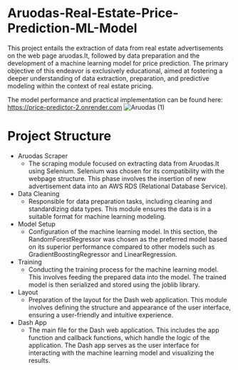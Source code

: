 # Aruodas-Real-Estate-Price-Prediction-ML-Model
This project entails the extraction of data from real estate advertisements on the web page aruodas.lt, followed by data preparation and the development of a machine learning model for price prediction. The primary objective of this endeavor is exclusively educational, aimed at fostering a deeper understanding of data extraction, preparation, and predictive modeling within the context of real estate pricing.

The model performance and practical implementation can be found here: https://price-predictor-2.onrender.com
![Aruodas (1)](https://github.com/ruta-c/Aruodas-Real-Estate-Price-Prediction-ML-Model/assets/130843221/4f558225-ee3c-4bb9-ba9b-8b09c4dc3815)

# Project Structure
* Aruodas Scraper
  * The scraping module focused on extracting data from Aruodas.lt using Selenium. Selenium was chosen for its compatibility with the webpage structure. This phase involves the insertion of new advertisement data into an AWS RDS (Relational Database Service).
* Data Cleaning
  * Responsible for data preparation tasks, including cleaning and standardizing data types. This module ensures the data is in a suitable format for machine learning modeling.
* Model Setup
  * Configuration of the machine learning model. In this section, the RandomForestRegressor was chosen as the preferred model based on its superior performance compared to other models such as GradientBoostingRegressor and LinearRegression.
* Training
  * Conducting the training process for the machine learning model. This involves feeding the prepared data into the model. The trained model is then serialized and stored using the joblib library.
* Layout
  * Preparation of the layout for the Dash web application. This module involves defining the structure and appearance of the user interface, ensuring a user-friendly and intuitive experience.
* Dash App
  * The main file for the Dash web application. This includes the app function and callback functions, which handle the logic of the application. The Dash app serves as the user interface for interacting with the machine learning model and visualizing the results.
  
